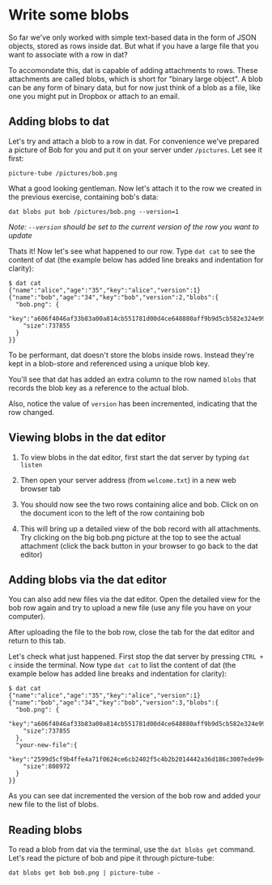# Write some blobs

So far we've only worked with simple text-based data in the form of JSON
objects, stored as rows inside dat. But what if you have a large file
that you want to associate with a row in dat?

To accomondate this, dat is capable of adding attachments to rows.
These attachments are called blobs, which is short for "binary large
object". A blob can be any form of binary data, but for now just think
of a blob as a file, like one you might put in Dropbox or attach to an
email.

## Adding blobs to dat

Let's try and attach a blob to a row in dat. For convenience we've
prepared a picture of Bob for you and put it on your server under
`/pictures`. Let see it first:

```
picture-tube /pictures/bob.png
```

What a good looking gentleman. Now let's attach it to the row we created
in the previous exercise, containing bob's data:

```
dat blobs put bob /pictures/bob.png --version=1
```

*Note: `--version` should be set to the current version of the row you
want to update*

Thats it! Now let's see what happened to our row. Type `dat cat`
to see the content of dat (the example below has added line breaks and
indentation for clarity):

```
$ dat cat
{"name":"alice","age":"35","key":"alice","version":1}
{"name":"bob","age":"34","key":"bob","version":2,"blobs":{
  "bob.png": {
    "key":"a606f4046af33b83a00a814cb551781d00d4ce648880aff9b9d5cb582e324e99",
    "size":737855
  }
}}
```

To be performant, dat doesn't store the blobs inside rows. 
Instead they're kept in a blob-store and referenced using a unique blob key.

You'll see that dat has added an extra column to the row named `blobs` that 
records the blob key as a reference to the actual blob. 

Also, notice the value of `version` has been incremented, indicating that 
the row changed.

## Viewing blobs in the dat editor

1. To view blobs in the dat editor, first start the dat server by typing
`dat listen`

1. Then open your server address (from `welcome.txt`) in a new web
browser tab

1. You should now see the two rows containing alice and bob. Click on on
the document icon to the left of the row containing bob

1. This will bring up a detailed view of the bob record with all
attachments. Try clicking on the big bob.png picture at the top to see
the actual attachment (click the back button in your browser to go back
to the dat editor)

## Adding blobs via the dat editor

You can also add new files via the dat editor. Open the detailed view
for the bob row again and try to upload a new file (use any file you 
have on your computer).

After uploading the file to the bob row, close the tab for the dat editor
and return to this tab.

Let's check what just happened. First stop the dat server by pressing 
`CTRL + c` inside the terminal. Now type `dat cat` to list the content
of dat (the example below has added line breaks and indentation for clarity):

```
$ dat cat
{"name":"alice","age":"35","key":"alice","version":1}
{"name":"bob","age":"34","key":"bob","version":3,"blobs":{
  "bob.png": {
    "key":"a606f4046af33b83a00a814cb551781d00d4ce648880aff9b9d5cb582e324e99",
    "size":737855
  },
  "your-new-file":{
    "key":"2599d5cf9b4ffe4a71f0624ce6cb2402f5c4b2b2014442a36d186c3007ede994",
    "size":808972
  }
}}
```

As you can see dat incremented the version of the bob row and added your
new file to the list of blobs.

## Reading blobs

To read a blob from dat via the terminal, use the `dat blobs get`
command. Let's read the picture of bob and pipe it through picture-tube:

```
dat blobs get bob bob.png | picture-tube -
```
